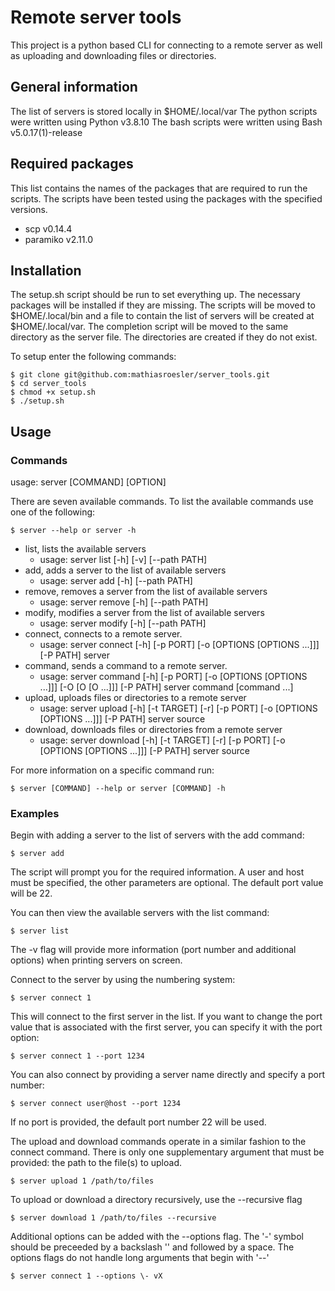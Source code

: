 # Remote server tools

This project is a python based CLI for connecting to a remote server as well as uploading and downloading files or directories. 

## General information

The list of servers is stored locally in $HOME/.local/var
The python scripts were written using Python v3.8.10
The bash scripts were written using Bash v5.0.17(1)-release

## Required packages

This list contains the names of the packages that are required to run the scripts. The scripts have been tested using the packages with the specified versions.

   * scp v0.14.4
   * paramiko v2.11.0

## Installation

The setup.sh script should be run to set everything up. The necessary packages will be installed if they are missing. The scripts will be moved to $HOME/.local/bin and a file to contain the list of servers will be created at $HOME/.local/var. The completion script will be moved to the same directory as the server file. The directories are created if they do not exist.

To setup enter the following commands:

    $ git clone git@github.com:mathiasroesler/server_tools.git
    $ cd server_tools
    $ chmod +x setup.sh
    $ ./setup.sh

## Usage
###  Commands	

usage: server [COMMAND] [OPTION] 

There are seven available commands. To list the available commands use one of the following:

    $ server --help or server -h

* list, lists the available servers
	* usage: server list [-h] [-v] [--path PATH]
* add, adds a server to the list of available servers
	* usage: server add [-h] [--path PATH]
* remove,  removes a server from the list of available servers
	* usage: server remove [-h] [--path PATH]
* modify, modifies a server from the list of available servers
	* usage: server modify [-h] [--path PATH]
* connect, connects to a remote server.
	* usage: server connect [-h] [-p PORT] [-o [OPTIONS [OPTIONS ...]]] [-P PATH] server
* command, sends a command to a remote server.
	* usage: server command [-h] [-p PORT] [-o [OPTIONS [OPTIONS ...]]] [-O [O [O ...]]] [-P PATH] server command [command ...]
* upload, uploads files or directories to a remote server
	* usage: server upload [-h] [-t TARGET] [-r] [-p PORT] [-o [OPTIONS [OPTIONS ...]]] [-P PATH] server source
* download, downloads files or directories from a remote server
	* usage: server download [-h] [-t TARGET] [-r] [-p PORT] [-o [OPTIONS [OPTIONS ...]]] [-P PATH] server source
	

For more information on a specific command run:

    $ server [COMMAND] --help or server [COMMAND] -h


### Examples

Begin with adding a server to the list of servers with the add command:

    $ server add
	
The script will prompt you for the required information. A user and host must be specified, the other parameters are optional. The default port value will be 22. 

You can then view the available servers with the list command:

	$ server list
	
The -v flag will provide more information (port number and additional options) when printing servers on screen. 

Connect to the server by using the numbering system: 

	$ server connect 1 
	
This will connect to the first server in the list. If you want to change the port value that is associated with the first server, you can specify it with the port option:

	$ server connect 1 --port 1234
	
You can also connect by providing a server name directly and specify a port number:

	$ server connect user@host --port 1234

If no port is provided, the default port number 22 will be used. 

The upload and download commands operate in a similar fashion to the connect command. There is only one supplementary argument that must be provided: the path to the file(s) to upload. 

	$ server upload 1 /path/to/files
	
To upload or download a directory recursively, use the --recursive flag

	$ server download 1 /path/to/files --recursive

Additional options can be added with the --options flag. The '-' symbol should be preceeded by a backslash '\' and followed by a space. The options flags do not handle long arguments that begin with '--'

	$ server connect 1 --options \- vX
